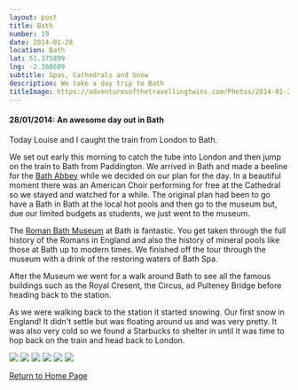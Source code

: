 ```yaml
---
layout: post
title: Bath
number: 19
date: 2014-01-28
location: Bath
lat: 51.375899
lng: -2.360609
subtitle: Spas, Cathedrals and Snow
description: We take a day trip to Bath
titleImage: https://adventuresofthetravellingtwins.com/Photos/2014-01-28-Bath/cover-min.JPG
---
```


<h4>28/01/2014: An awesome day out in Bath</h4>

Today Louise and I caught the train from London to Bath. 

We set out early this morning to catch the tube into London and then jump on the train to Bath from Paddington. 
We arrived in Bath and made a beeline for the <a target="_blank" href="http://www.bathabbey.org/">Bath Abbey</a> while we decided on our plan for the day. In a beautiful moment there was an American Choir performing for free at the Cathedral so we stayed and watched for a while. 
The original plan had been to go have a Bath in Bath at the local hot pools and then go to the museum but, due our limited budgets as students, we just went to the museum.

The <a target="_blank" href="https://www.romanbaths.co.uk/"> Roman Bath Museum</a> at Bath is fantastic. 
You get taken through the full history of the Romans in England and also the history of mineral pools like those at Bath up to modern times. We finished off the tour through the museum with a drink of the restoring waters of Bath Spa.

After the Museum we went for a walk around Bath to see all the famous buildings such as the Royal Cresent, the Circus, ad Pulteney Bridge before heading back to the station.

As we were walking back to the station it started snowing. Our first snow in England! It didn't settle but was floating around us and was very pretty. It was also very cold so we found a Starbucks to shelter in until it was time to hop back on the train and head back to London. 

<img src="https://adventuresofthetravellingtwins.com/Photos/2014-01-28-Bath/day11-min.JPG" class="image1">
<img src="https://adventuresofthetravellingtwins.com/Photos/2014-01-28-Bath/day12-min.JPG" class="image1">
<img src="https://adventuresofthetravellingtwins.com/Photos/2014-01-28-Bath/day13-min.JPG" class="image1">
<img src="https://adventuresofthetravellingtwins.com/Photos/2014-01-28-Bath/day14-min.JPG" class="image1">
<img src="https://adventuresofthetravellingtwins.com/Photos/2014-01-28-Bath/day15-min.JPG" class="image1">
<img src="https://adventuresofthetravellingtwins.com/Photos/2014-01-28-Bath/day16-min.JPG" class="image1">

<a href="https://adventuresofthetravellingtwins.com/">Return to Home Page</a>
